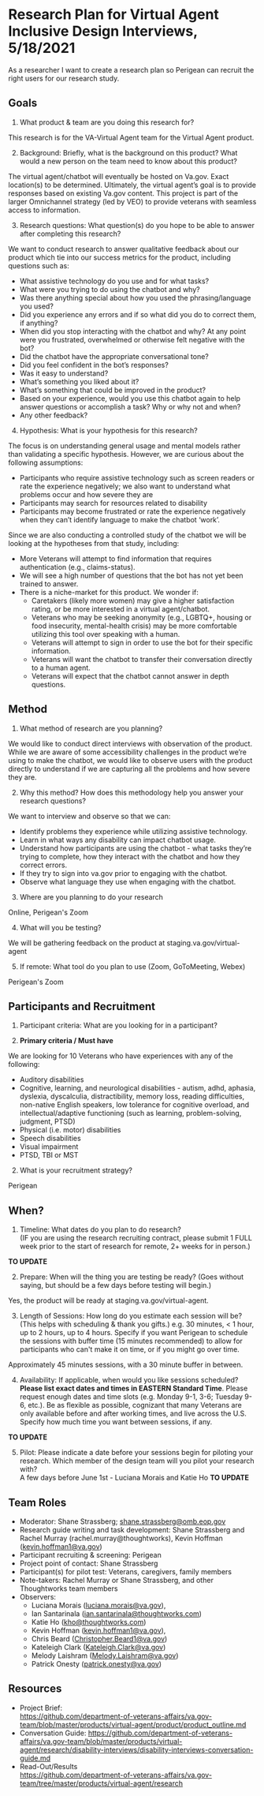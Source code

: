 # Research Plan for Virtual Agent Inclusive Design Interviews, 5/18/2021

As a researcher I want to create a research plan so Perigean can recruit the right users for our research study.

## Goals

1. What product & team are you doing this research for?	

This research is for the VA-Virtual Agent team for the Virtual Agent product. 	

2. Background: Briefly, what is the background on this product? What would a new person on the team need to know about this product? 	

The virtual agent/chatbot will eventually be hosted on Va.gov. Exact location(s) to be determined. Ultimately, the virtual agent’s goal is to provide responses based on existing Va.gov content. This project is part of the larger Omnichannel strategy (led by VEO) to provide veterans with seamless access to information. 

3. Research questions: What question(s) do you hope to be able to answer after completing this research? 	

We want to conduct research to answer qualitative feedback about our product which tie into our success metrics for the product, including questions such as:

- What assistive technology do you use and for what tasks?
- What were you trying to do using the chatbot and why?
- Was there anything special about how you used the phrasing/language you used? 
- Did you experience any errors and if so what did you do to correct them, if anything?
- When did you stop interacting with the chatbot and why? At any point were you frustrated, overwhelmed or otherwise felt negative with the bot? 
- Did the chatbot have the appropriate conversational tone?
- Did you feel confident in the bot’s responses?
- Was it easy to understand?
- What’s something you liked about it?
- What’s something that could be improved in the product?
- Based on your experience, would you use this chatbot again to help answer questions or accomplish a task? Why or why not and when?
- Any other feedback?

4. Hypothesis: What is your hypothesis for this research? 	

The focus is on understanding general usage and mental models rather than validating a specific hypothesis. However, we are curious about the following assumptions: 

- Participants who require assistive technology such as screen readers or rate the experience negatively; we also want to understand what problems occur and how severe they are
- Participants may search for resources related to disability
- Participants may become frustrated or rate the experience negatively when they can’t identify language to make the chatbot ‘work’.

Since we are also conducting a controlled study of the chatbot we will be looking at the hypotheses from that study, including:

- More Veterans will attempt to find information that requires authentication (e.g., claims-status). 
- We will see a high number of questions that the bot has not yet been trained to answer. 
- There is a niche-market for this product. We wonder if:
    - Caretakers (likely more women) may give a higher satisfaction rating, or be more interested in a virtual agent/chatbot. 
    - Veterans who may be seeking anonymity (e.g., LGBTQ+, housing or food insecurity, mental-health crisis) may be more comfortable utilizing this tool over speaking with a human. 
    - Veterans will attempt to sign in order to use the bot for their specific information.
    - Veterans will want the chatbot to transfer their conversation directly to a human agent. 
    - Veterans will expect that the chatbot cannot answer in depth questions. 


## Method
1.	What method of research are you planning? 	

We would like to conduct direct interviews with observation of the product.  While we are aware of some accessibility challenges in the product we’re using to make the chatbot, we would like to observe users with the product directly to understand if we are capturing all the problems and how severe they are.

2.	Why this method? How does this methodology help you answer your research questions? 	

We want to interview and observe so that we can:

- Identify problems they experience while utilizing assistive technology. 
- Learn in what ways any disability can impact chatbot usage. 
- Understand how participants are using the chatbot - what tasks they’re trying to complete, how they interact with the chatbot and how they correct errors.
- If they try to sign into va.gov prior to engaging with the chatbot. 
- Observe what language they use when engaging with the chatbot. 

3.	Where are you planning to do your research

Online, Perigean's Zoom

4.	What will you be testing?

We will be gathering feedback on the product at staging.va.gov/virtual-agent

5.  If remote: What tool do you plan to use (Zoom, GoToMeeting, Webex)	

Perigean's Zoom

## Participants and Recruitment
1.	Participant criteria: What are you looking for in a participant?	  

1. **Primary criteria / Must have** 

We are looking for 10 Veterans who have experiences with any of the following:

- Auditory disabilities
- Cognitive, learning, and neurological disabilities - autism, adhd, aphasia, dyslexia, dyscalculia, distractibility, memory loss, reading difficulties, non-native English speakers, low tolerance for cognitive overload, and intellectual/adaptive functioning (such as learning, problem-solving, judgment, PTSD)
- Physical (i.e. motor) disabilities
- Speech disabilities
- Visual impairment
- PTSD, TBI or MST

2.	What is your recruitment strategy? 	

Perigean

## When?

1.	Timeline: What dates do you plan to do research? 	
(IF you are using the research recruiting contract, please submit 1 FULL week prior to the start of research for remote, 2+ weeks for in person.) 	

**TO UPDATE**

2.	Prepare: When will the thing you are testing be ready? (Goes without saying, but should be a few days before testing will begin.) 	

Yes, the product will be ready at staging.va.gov/virtual-agent.

3. Length of Sessions: How long do you estimate each session will be? (This helps with scheduling & thank you gifts.) e.g. 30 minutes, < 1 hour, up to 2 hours, up to 4 hours. Specify if you want Perigean to schedule the sessions with buffer time (15 minutes recommended) to allow for participants who can't make it on time, or if you might go over time.

Approximately 45 minutes sessions, with a 30 minute buffer in between.

4.	Availability: If applicable, when would you like sessions scheduled? **Please list exact dates and times in EASTERN Standard Time**. Please request enough dates and time slots (e.g. Monday 9-1, 3-6; Tuesday 9-6, etc.). Be as flexible as possible, cognizant that many Veterans are only available before and after working times, and live across the U.S.	Specify how much time you want between sessions, if any.

**TO UPDATE**

5.	Pilot: Please indicate a date before your sessions begin for piloting your research. Which member of the design team will you pilot your research with? 	
A few days before June 1st - Luciana Morais and Katie Ho  **TO UPDATE**

## Team Roles

- Moderator: Shane Strassberg; shane.strassberg@omb.eop.gov
- Research guide writing and task development: Shane Strassberg and Rachel Murray (rachel.murray@thoughtworks), Kevin Hoffman (kevin.hoffman1@va.gov)
- Participant recruiting & screening: Perigean
- Project point of contact: Shane Strassberg
- Participant(s) for pilot test: Veterans, caregivers, family members
- Note-takers: Rachel Murray or Shane Strassberg, and other Thoughtworks team members
- Observers: 
    - Luciana Morais (luciana.morais@va.gov), 
    - Ian Santarinala (ian.santarinala@thoughtworks.com)
    - Katie Ho (kho@thoughtworks.com)
    - Kevin Hoffman (kevin.hoffman1@va.gov), 
    - Chris Beard (Christopher.Beard1@va.gov)
    - Kateleigh Clark (Kateleigh.Clark@va.gov)
    - Melody Laishram (Melody.Laishram@va.gov)
    - Patrick Onesty (patrick.onesty@va.gov)



## Resources	

- Project Brief: 	
https://github.com/department-of-veterans-affairs/va.gov-team/blob/master/products/virtual-agent/product/product_outline.md 
- Conversation Guide:
https://github.com/department-of-veterans-affairs/va.gov-team/blob/master/products/virtual-agent/research/disability-interviews/disability-interviews-conversation-guide.md
- Read-Out/Results	
https://github.com/department-of-veterans-affairs/va.gov-team/tree/master/products/virtual-agent/research

